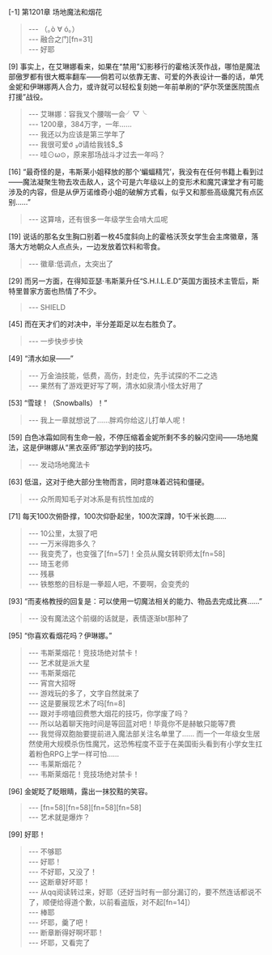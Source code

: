 
[-1] 第1201章 场地魔法和烟花
>--- （｡ò ∀ ó｡）<br>
>--- 融合之门[fn=31]<br>
>--- 好耶<br>

[9] 事实上，在艾琳娜看来，如果在“禁用”幻影移行的霍格沃茨作战，哪怕是魔法部傲罗都有很大概率翻车——倘若可以依靠无害、可爱的外表设计一番的话，单凭金妮和伊琳娜两人合力，或许就可以轻松复刻她一年前单刷的“萨尔茨堡医院围点打援”战役。
>--- 艾琳娜：容我叉个腰喘一会╯▽╰<br>
>--- 1200章，384万字，一年……<br>
>--- 我还以为应该是第三学年了<br>
>--- 我很可爱ớ ₃ờ请给我钱$_$<br>
>--- 哇⊙ω⊙，原来那场战斗才过去一年吗？<br>

[16] “最奇怪的是，韦斯莱小姐释放的那个‘蝙蝠精咒’，我没有在任何书籍上看到过——魔法凝聚生物去攻击敌人，这个可是六年级以上的变形术和魔咒课堂才有可能涉及的内容，但是从伊万诺维奇小姐的破解方式看，似乎又和那些高级魔咒有点区别……”
>--- 这算啥，还有很多一年级学生会啃大瓜呢<br>

[19] 说话的那名女生胸口别着一枚45度斜向上的霍格沃茨女学生会主席徽章，落落大方地朝众人点点头，一边发放着饮料和零食。
>--- 徽章:低调点，太突出了<br>

[29] 而另一方面，在得知亚瑟·韦斯莱升任“S.H.I.L.E.D”英国方面技术主管后，斯特里普家方面也热情了不少。
>--- SHIELD<br>

[45] 而在天才们的对决中，半分差距足以左右胜负了。
>--- 一步快步步快<br>

[49] “清水如泉——”
>--- 万金油技能，低费，高伤，封走位，先手试探的不二之选<br>
>--- 果然有了游戏更好写了啊，清水如泉清小怪太好用了<br>

[53] “雪球！（Snowballs）！”
>--- 我上一章就想说了……胖鸡你给这儿打单人呢！<br>

[59] 白色冰霜如同有生命一般，不停压缩着金妮所剩不多的躲闪空间——场地魔法，这是伊琳娜从“黑衣巫师”那边学到的技巧。
>--- 发动场地魔法卡<br>

[63] 低温，这对于绝大部分生物而言，同时意味着迟钝和僵硬。
>--- 众所周知毛子对冰系是有抗性加成的<br>

[71] 每天100次俯卧撑，100次仰卧起坐，100次深蹲，10千米长跑……
>--- 10公里，太狠了吧<br>
>--- 一万米得跑多久？<br>
>--- 我变秃了，也变强了[fn=57]！全员从魔女转职师太[fn=58]<br>
>--- 琦玉老师<br>
>--- 残暴<br>
>--- 铁憨憨的目标是一拳超人吧，不要啊，会变秃的<br>

[93] “而麦格教授的回复是：可以使用一切魔法相关的能力、物品去完成比赛……”
>--- 没有魔法这个前缀的话就是，表情逐渐bt那种了<br>

[95] “你喜欢看烟花吗？伊琳娜。”
>--- 韦斯莱烟花！竞技场绝对禁卡！<br>
>--- 艺术就是派大星<br>
>--- 韦斯莱烟花<br>
>--- 宵宫大招呀<br>
>--- 游戏玩的多了，文字自然就来了<br>
>--- 这是要展现艺术了吗[fn=8]<br>
>--- 跟对手唠嗑回费憋大烟花的技巧，你学废了吗？<br>
>--- 所以站着聊天拖时间是等回蓝对吧！毕竟你不是赫敏只能等7费<br>
>--- 我觉得双胞胎要提前进入魔法部关注名单里了……
而一个一年级女生居然使用大规模杀伤性魔咒，这恐怖程度不亚于在美国街头看到有小学女生扛着粉色RPG上学一样可怕……<br>
>--- 韦莱斯烟花？<br>
>--- 韦斯莱烟花！竞技场绝对禁卡！<br>

[96] 金妮眨了眨眼睛，露出一抹狡黠的笑容。
>--- [fn=58][fn=58][fn=58][fn=58]<br>
>--- 艺术就是爆炸？<br>

[99] 好耶！
>--- 不够耶<br>
>--- 好耶！<br>
>--- 不好耶，又没了！<br>
>--- 这断章好坏耶！<br>
>--- 从qq阅读转过来，好耶（还好当时有一部分漏订的，要不然连话都说不了，顺便给得道个歉，以前看盗版，对不起[fn=14]）<br>
>--- 棒耶<br>
>--- 坏耶，羹了吧！<br>
>--- 断章断得好啊坏耶！<br>
>--- 坏耶，又看完了<br>
